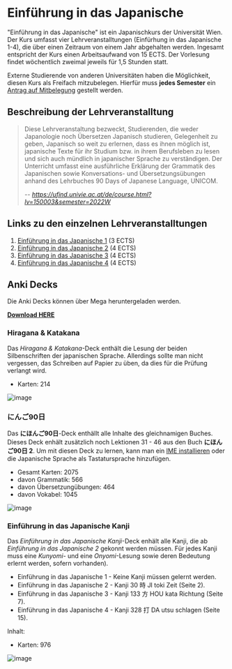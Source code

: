 # Einführung in das Japanische

"Einführung in das Japanische" ist ein Japanischkurs der Universität Wien.
Der Kurs umfasst vier Lehrveranstalltungen (Einfürhung in das Japanische 1-4), die über einen Zeitraum von einem Jahr abgehalten werden.
Ingesamt entspricht der Kurs einen Arbeitsaufwand von 15 ECTS.
Der Vorlesung findet wöchentlich zweimal jeweils für 1,5 Stunden statt.

Externe Studierende von anderen Universitäten haben die Möglichkeit, diesen Kurs als Freifach mitzubelegen.
Hierfür muss **jedes Semester** ein [Antrag auf Mitbelegung](https://studieren.univie.ac.at/zulassung/mitbelegung/) gestellt werden.

## Beschreibung der Lehrveranstalltung

> Diese Lehrveranstaltung bezweckt, Studierenden, die weder Japanologie noch Übersetzen Japanisch studieren,
> Gelegenheit zu geben, Japanisch so weit zu erlernen, dass es ihnen möglich ist, japanische Texte für ihr
> Studium bzw. in ihrem Berufsleben zu lesen und sich auch mündlich in japanischer Sprache zu verständigen.
> Der Unterricht umfasst eine ausführliche Erklärung der Grammatik des Japanischen sowie Konversations- und
> Übersetzungsübungen anhand des Lehrbuches 90 Days of Japanese Language, UNICOM.
>
> -- <cite>https://ufind.univie.ac.at/de/course.html?lv=150003&semester=2022W</cite>

## Links zu den einzelnen Lehrveranstalltungen

1. [Einführung in das Japanische 1](https://ufind.univie.ac.at/de/course.html?lv=150003&semester=2023W) (3 ECTS)
2. [Einführung in das Japanische 2](https://ufind.univie.ac.at/de/course.html?lv=150015&semester=2023W) (4 ECTS)
3. [Einführung in das Japanische 3](https://ufind.univie.ac.at/de/course.html?lv=150014&semester=2023S) (4 ECTS)
4. [Einführung in das Japanische 4](https://ufind.univie.ac.at/de/course.html?lv=150013&semester=2023S) (4 ECTS)

## Anki Decks

Die Anki Decks können über Mega heruntergeladen werden.

[**Download HERE**](https://mega.nz/folder/4TUGXAQL#6xC7CGY_HOtRnpMXTbcnxA)

### Hiragana & Katakana

Das *Hiragana & Katakana*-Deck enthält die Lesung der beiden Silbenschriften der japanischen Sprache.
Allerdings sollte man nicht vergessen, das Schreiben auf Papier zu üben, da dies für die Prüfung verlangt wird.

* Karten: 214

![image](./kana-deck.png)

### にんご90日

Das **にほんご90日**-Deck enthällt alle Inhalte des gleichnamigen Buches.
Dieses Deck enhält zusätzlich noch Lektionen 31 - 46 aus den Buch **にほんご90日 2**.
Um mit diesen Deck zu lernen, kann man ein [IME installieren](https://www.google.co.jp/ime/) oder die Japanische Sprache als Tastatursprache hinzufügen.

* Gesamt Karten: 2075
* davon Grammatik: 566
* davon Übersetzungübungen: 464
* davon Vokabel: 1045

![image](./grammatik-deck.png)

### Einführung in das Japanische Kanji

Das *Einführung in das Japanische Kanji*-Deck enhält alle Kanji, die ab *Einführung in das Japanische 2* gekonnt werden müssen.
Für jedes Kanji muss eine *Kunyomi*- und eine *Onyomi*-Lesung sowie deren Bedeutung erlernt werden, sofern vorhanden).

* Einführung in das Japanische 1 - Keine Kanji müssen gelernt werden.
* Einführung in das Japanische 2 - Kanji 30 時 JI toki Zeit (Seite 2).
* Einführung in das Japanische 3 - Kanji 133 方 HOU kata Richtung (Seite 7).
* Einführung in das Japanische 4 - Kanji 328 打 DA utsu schlagen (Seite 15).

Inhalt:
* Karten: 976

![image](./kanji-deck.png)
